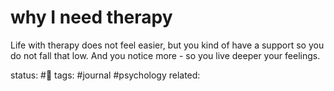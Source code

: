 # why I need therapy

Life with therapy does not feel easier, but you kind of have a support so you do not fall that low. And you notice more - so you live deeper your feelings.


status: #🌱
tags: #journal #psychology 
related: 